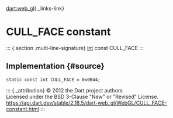 [dart:web\_gl](../../dart-web_gl/dart-web_gl-library){._links-link}

CULL\_FACE constant
===================

::: {.section .multi-line-signature}
[int](../../dart-core/int-class) const CULL\_FACE
:::

Implementation {#source}
--------------

``` {.language-dart data-language="dart"}
static const int CULL_FACE = 0x0B44;
```

::: {._attribution}
© 2012 the Dart project authors\
Licensed under the BSD 3-Clause \"New\" or \"Revised\" License.\
<https://api.dart.dev/stable/2.18.5/dart-web_gl/WebGL/CULL_FACE-constant.html>
:::
